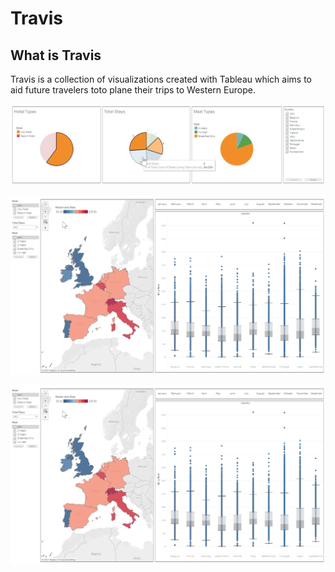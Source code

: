 # Travis
## What is Travis
Travis is a collection of visualizations created with Tableau which aims to aid future travelers toto plane their trips to Western Europe.

![piechart](/images/pie.png)

![box](/images/box.png)

![calendar](/images/box.png)
